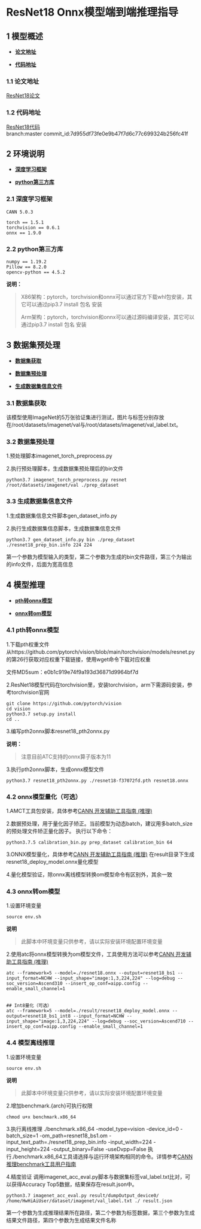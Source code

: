 # ResNet18 Onnx模型端到端推理指导

## 1 模型概述

-   **[论文地址](#11-论文地址)**  

-   **[代码地址](#12-代码地址)**  

### 1.1 论文地址
[ResNet18论文](https://arxiv.org/pdf/1512.03385.pdf)  

### 1.2 代码地址
[ResNet18代码](https://github.com/pytorch/vision/blob/master/torchvision/models/resnet.py)  
branch:master
commit_id:7d955df73fe0e9b47f7d6c77c699324b256fc41f

## 2 环境说明

-   **[深度学习框架](#21-深度学习框架)**  

-   **[python第三方库](#22-python第三方库)**  

### 2.1 深度学习框架
```
CANN 5.0.3

torch == 1.5.1
torchvision == 0.6.1
onnx == 1.9.0
```

### 2.2 python第三方库

```
numpy == 1.19.2
Pillow == 8.2.0
opencv-python == 4.5.2
```

**说明：** 
>   X86架构：pytorch，torchvision和onnx可以通过官方下载whl包安装，其它可以通过pip3.7 install 包名 安装
>
>   Arm架构：pytorch，torchvision和onnx可以通过源码编译安装，其它可以通过pip3.7 install 包名 安装

## 3 数据集预处理

-   **[数据集获取](#31-数据集获取)**  

-   **[数据集预处理](#42-数据集预处理)**  

-   **[生成数据集信息文件](#43-生成数据集信息文件)**  

### 3.1 数据集获取
该模型使用ImageNet的5万张验证集进行测试，图片与标签分别存放在/root/datasets/imagenet/val与/root/datasets/imagenet/val_label.txt。

### 3.2 数据集预处理
1.预处理脚本imagenet_torch_preprocess.py

2.执行预处理脚本，生成数据集预处理后的bin文件
```
python3.7 imagenet_torch_preprocess.py resnet /root/datasets/imagenet/val ./prep_dataset
```
### 3.3 生成数据集信息文件
1.生成数据集信息文件脚本gen_dataset_info.py

2.执行生成数据集信息脚本，生成数据集信息文件
```
python3.7 gen_dataset_info.py bin ./prep_dataset ./resnet18_prep_bin.info 224 224
```
第一个参数为模型输入的类型，第二个参数为生成的bin文件路径，第三个为输出的info文件，后面为宽高信息

## 4 模型推理

-   **[pth转onnx模型](#41-pth转onnx模型)**  

-   **[onnx转om模型](#42-onnx转om模型)**  

### 4.1 pth转onnx模型

1.下载pth权重文件  
从https://github.com/pytorch/vision/blob/main/torchvision/models/resnet.py的第26行获取对应权重下载链接，使用wget命令下载对应权重

文件MD5sum：e0b1c919e74f9a193d36871d9964bf7d

2.ResNet18模型代码在torchvision里，安装torchvision，arm下需源码安装，参考torchvision官网
```
git clone https://github.com/pytorch/vision
cd vision
python3.7 setup.py install
cd ..
```
3.编写pth2onnx脚本resnet18_pth2onnx.py

 **说明：**  
>注意目前ATC支持的onnx算子版本为11

3.执行pth2onnx脚本，生成onnx模型文件
```
python3.7 resnet18_pth2onnx.py ./resnet18-f37072fd.pth resnet18.onnx
```
### 4.2 onnx模型量化（可选）
1.AMCT工具包安装，具体参考[CANN 开发辅助工具指南 (推理)](https://support.huawei.com/enterprise/zh/ascend-computing/cann-pid-251168373?category=developer-documents&subcategory=auxiliary-development-tools)

2.数据预处理，用于量化因子矫正。当前模型为动态batch，建议用多batch_size的预处理文件矫正量化因子。
执行以下命令：
```
python3.7.5 calibration_bin.py prep_dataset calibration_bin 64
```

3.ONNX模型量化，具体参考[CANN 开发辅助工具指南 (推理)](https://support.huawei.com/enterprise/zh/ascend-computing/cann-pid-251168373?category=developer-documents&subcategory=auxiliary-development-tools)
在result目录下生成resnet18_deploy_model.onnx量化模型

4.量化模型验证，除onnx离线模型转换om模型命令有区别外，其余一致

### 4.3 onnx转om模型

1.设置环境变量
```
source env.sh
```
**说明**
>此脚本中环境变量只供参考，请以实际安装环境配置环境变量

2.使用atc将onnx模型转换为om模型文件，工具使用方法可以参考[CANN 开发辅助工具指南 (推理)](https://support.huawei.com/enterprise/zh/ascend-computing/cann-pid-251168373?category=developer-documents&subcategory=auxiliary-development-tools)
```
atc --framework=5 --model=./resnet18.onnx --output=resnet18_bs1 --input_format=NCHW --input_shape="image:1,3,224,224" --log=debug --soc_version=Ascend310 --insert_op_conf=aipp.config --enable_small_channel=1


## Int8量化（可选）
atc --framework=5 --model=./result/resnet18_deploy_model.onnx --output=resnet18_bs1_int8 --input_format=NCHW --input_shape="image:1,3,224,224" --log=debug --soc_version=Ascend710 --insert_op_conf=aipp.config --enable_small_channel=1
```

### 4.4 模型离线推理

1.设置环境变量
```
source env.sh
```
**说明**
>此脚本中环境变量只供参考，请以实际安装环境配置环境变量

2.增加benchmark.{arch}可执行权限
```
chmod u+x benchmark.x86_64
```

3.执行离线推理
./benchmark.x86_64 -model_type=vision -device_id=0 -batch_size=1 -om_path=resnet18_bs1.om -input_text_path=./resnet18_prep_bin.info -input_width=224 -input_height=224 -output_binary=False -useDvpp=False
执行./benchmark.x86_64工具请选择与运行环境架构相同的命令。详情参考[CANN 推理benchmark工具用户指南](https://support.huawei.com/enterprise/zh/ascend-computing/cann-pid-251168373?category=developer-documents&subcategory=auxiliary-development-tools)

4.精度验证
调用imagenet_acc_eval.py脚本与数据集标签val_label.txt比对，可以获得Accuracy Top5数据，结果保存在result.json中。
```
python3.7 imagenet_acc_eval.py result/dumpOutput_device0/ /home/HwHiAiUser/dataset/imagenet/val_label.txt ./ result.json
```
第一个参数为生成推理结果所在路径，第二个参数为标签数据，第三个参数为生成结果文件路径，第四个参数为生成结果文件名称